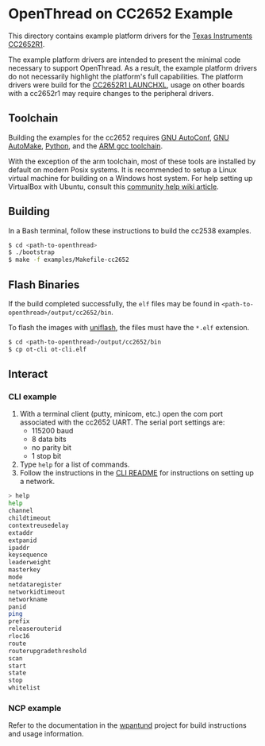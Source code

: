 # OpenThread on CC2652 Example

This directory contains example platform drivers for the [Texas
Instruments CC2652R1][cc2652r1].

The example platform drivers are intended to present the minimal code necessary
to support OpenThread.  As a result, the example platform drivers do not
necessarily highlight the platform's full capabilities.  The platform drivers
were build for the [CC2652R1 LAUNCHXL][cc2652r1-launchxl], usage on other
boards with a cc2652r1 may require changes to the peripheral drivers.

<!---
TODO: update documentation with live links
--->
[cc2652r1-launchxl]: http://www.ti.com/tool/Launchxl-cc2652r1
[cc2652r1]: http://www.ti.com/product/cc2652r1

## Toolchain

Building the examples for the cc2652 requires [GNU AutoConf][gnu-autoconf],
[GNU AutoMake][gnu-automake], [Python][python], and the [ARM gcc
toolchain][arm-toolchain].

With the exception of the arm toolchain, most of these tools are installed by
default on modern Posix systems. It is recommended to setup a Linux virtual
machine for building on a Windows host system. For help setting up VirtualBox
with Ubuntu, consult this [community help wiki
article][ubuntu-wiki-virtualbox].


[gnu-autoconf]: https://www.gnu.org/software/autoconf
[gnu-automake]: https://www.gnu.org/software/automake
[python]: https://www.python.org
[arm-toolchain]: https://launchpad.net/gcc-arm-embedded
[cygwin]: https://www.cygwin.com
[mingw]: http://www.mingw.org
[ubuntu-wiki-virtualbox]: https://help.ubuntu.com/community/VirtualBox

## Building

In a Bash terminal, follow these instructions to build the cc2538 examples.

```bash
$ cd <path-to-openthread>
$ ./bootstrap
$ make -f examples/Makefile-cc2652
```

## Flash Binaries

If the build completed successfully, the `elf` files may be found in
`<path-to-openthread>/output/cc2652/bin`.

To flash the images with [uniflash][uniflash], the files must have the `*.elf`
extension.

```bash
$ cd <path-to-openthread>/output/cc2652/bin
$ cp ot-cli ot-cli.elf
```

[uniflash]: http://www.ti.com/tool/uniflash

## Interact

### CLI example

1. With a terminal client (putty, minicom, etc.) open the com port associated
   with the cc2652 UART. The serial port settings are:
    * 115200 baud
    * 8 data bits
    * no parity bit
    * 1 stop bit
2. Type `help` for a list of commands.
3. Follow the instructions in the [CLI README][cli-readme] for instructions on
   setting up a network.

[cli-readme]: ../../../src/cli/README.md

```bash
> help
help
channel
childtimeout
contextreusedelay
extaddr
extpanid
ipaddr
keysequence
leaderweight
masterkey
mode
netdataregister
networkidtimeout
networkname
panid
ping
prefix
releaserouterid
rloc16
route
routerupgradethreshold
scan
start
state
stop
whitelist
```

### NCP example

Refer to the documentation in the [wpantund][wpantund] project for build
instructions and usage information.

[wpantund]: https://github.com/openthread/wpantund
